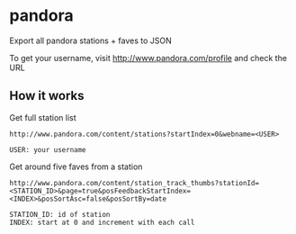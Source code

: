 pandora
=======

Export all pandora stations + faves to JSON

To get your username, visit http://www.pandora.com/profile and check the URL

## How it works

Get full station list

    http://www.pandora.com/content/stations?startIndex=0&webname=<USER>
    
    USER: your username
    
Get around five faves from a station
    
    http://www.pandora.com/content/station_track_thumbs?stationId=<STATION_ID>&page=true&posFeedbackStartIndex=<INDEX>&posSortAsc=false&posSortBy=date
    
    STATION_ID: id of station
    INDEX: start at 0 and increment with each call
